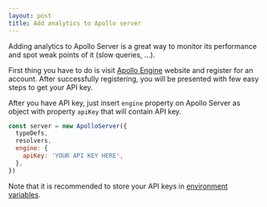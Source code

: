 ```yaml
---
layout: post
title: Add analytics to Apollo server
---
```


Adding analytics to Apollo Server is a great way to monitor its performance and spot weak points of it (slow queries, ...).

First thing you have to do is visit [Apollo Engine](https://engine.apollographql.com/) website and register for an account. After successfully registering, you will be presented with few easy steps to get your API key.

After you have API key, just insert `engine` property on Apollo Server as object with property `apiKey` that will contain API key.

```js
const server = new ApolloServer({
  typeDefs,
  resolvers,
  engine: {
    apiKey: 'YOUR API KEY HERE',
  },
})
```

Note that it is recommended to store your API keys in [environment variables](https://en.wikipedia.org/wiki/Environment_variable).
